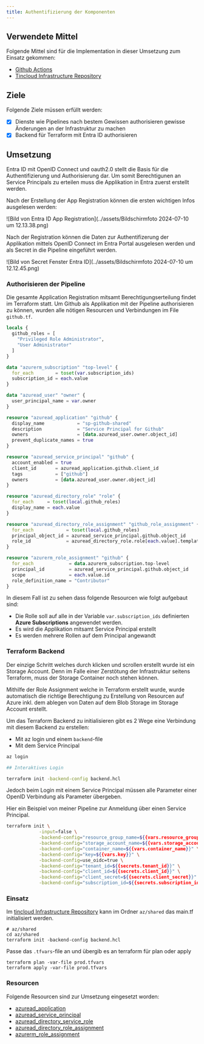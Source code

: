 ```yaml
---
title: Authentifizierung der Komponenten
---
```


## Verwendete Mittel

Folgende Mittel sind für die Implementation in dieser Umsetzung zum Einsatz gekommen:

- [Github Actions](./2vug-github-actions.md)
- [Tincloud Infrastructure Repository](https://github.com/migueltinembart/tincloud-infrastructure)

## Ziele

Folgende Ziele müssen erfüllt werden:

- [x] Dienste wie Pipelines nach bestem Gewissen authorisieren gewisse Änderungen an der Infrastruktur zu machen
- [x] Backend für Terraform mit Entra ID authorisieren

## Umsetzung

Entra ID mit OpenID Connect und oauth2.0 stellt die Basis für die Authentifizierung und Authorisierung dar. Um somit Berechtigunen an Service Principals zu erteilen muss die Applikation in Entra zuerst erstellt werden.

Nach der Erstellung der App Registration können die ersten wichtigen Infos ausgelesen werden:

![Bild von Entra ID App Registration](../assets/Bildschirmfoto 2024-07-10 um 12.13.38.png)

Nach der Registration können die Daten zur Authentifizerung der Applikation mittels OpenID Connect im Entra Portal ausgelesen werden und als Secret in die Pipeline eingeführt werden.

![Bild von Secret Fenster Entra ID](../assets/Bildschirmfoto 2024-07-10 um 12.12.45.png)

### Authorisieren der Pipeline

Die gesamte Application Registration mitsamt Berechtigungserteilung findet im Terraform statt. Um Github als Applikation mit der Pipeline authorisieren zu können, wurden alle nötigen Resourcen und Verbindungen im File `github.tf`. 

```tf
locals {
  github_roles = [
    "Privileged Role Administrator",
    "User Administrator"
  ]
}

data "azurerm_subscription" "top-level" {
  for_each        = toset(var.subscription_ids)
  subscription_id = each.value
}

data "azuread_user" "owner" {
  user_principal_name = var.owner
}

resource "azuread_application" "github" {
  display_name            = "sp-github-shared"
  description             = "Service Principal for Github"
  owners                  = [data.azuread_user.owner.object_id]
  prevent_duplicate_names = true
}

resource "azuread_service_principal" "github" {
  account_enabled = true
  client_id       = azuread_application.github.client_id
  tags            = ["github"]
  owners          = [data.azuread_user.owner.object_id]
}

resource "azuread_directory_role" "role" {
  for_each     = toset(local.github_roles)
  display_name = each.value
}

resource "azuread_directory_role_assignment" "github_role_assignment" {
  for_each            = toset(local.github_roles)
  principal_object_id = azuread_service_principal.github.object_id
  role_id             = azuread_directory_role.role[each.value].template_id
}

resource "azurerm_role_assignment" "github" {
  for_each             = data.azurerm_subscription.top-level
  principal_id         = azuread_service_principal.github.object_id
  scope                = each.value.id
  role_definition_name = "Contributor"
}
```

In diesem Fall ist zu sehen dass folgende Resourcen wie folgt aufgebaut sind:

- Die Rolle soll auf alle in der Variable `var.subscription_ids` definierten **Azure Subscriptions** angewendet werden. 
- Es wird die Applikation mitsamt Service Principal erstellt
- Es werden mehrere Rollen auf dem Principal angewandt

### Terraform Backend

Der einzige Schritt welches durch klicken und scrollen erstellt wurde ist ein Storage Account. Denn im Falle einer Zerstötung der Infrastruktur seitens Terraform, muss der Storage Container noch stehen können. 

Mithilfe der Role Assignment welche in Terraform erstellt wurde, wurde automatisch die richtige Berechtigung zu Erstellung von Resourcen auf Azure inkl. dem ablegen von Daten auf dem Blob Storage im Storage Account erstellt. 

Um das Terraform Backend zu initialisieren gibt es 2 Wege eine Verbindung mit diesem Backend zu erstellen:

- Mit az login und einem `backend`-file
- Mit dem Service Principal

```bash
az login

## Interaktives Login

terraform init -backend-config backend.hcl
```

Jedoch beim Login mit einem Service Principal müssen alle Parameter einer OpenID Verbindung als Parameter übergeben.

Hier ein Beispiel von meiner Pipeline zur Anmeldung über einen Service Principal. 

```bash
terraform init \
            -input=false \
            -backend-config="resource_group_name=${{vars.resource_group_name}}" \
            -backend-config="storage_account_name=${{vars.storage_account_name}}" \
            -backend-config="container_name=${{vars.container_name}}" \
            -backend-config="key=${{vars.key}}" \
            -backend-config=use_oidc=true \
            -backend-config="tenant_id=${{secrets.tenant_id}}" \
            -backend-config="client_id=${{secrets.client_id}}" \
            -backend-config="client_secret=${{secrets.client_secret}}" \
            -backend-config="subscription_id=${{secrets.subscription_id}}"
```

### Einsatz

Im [tincloud Infrastructure Repository](https://github.com/migueltinembart/tincloud-infrastructure) kann im Ordner `az/shared` das main.tf initialisiert werden. 

```hcl
# az/shared
cd az/shared
terraform init -backend-config backend.hcl
```

Passe das `.tfvars`-file an und übergib es an terraform für plan oder apply

```hcl
terraform plan -var-file prod.tfvars
terraform apply -var-file prod.tfvars
```

### Resourcen

Folgende Resourcen sind zur Umsetzung eingesetzt worden:

- [azuread_application](https://registry.terraform.io/providers/hashicorp/azuread/latest/docs/resources/application)
- [azuread_service_principal](https://registry.terraform.io/providers/hashicorp/azuread/latest/docs/resources/service_principal)
- [azuread_directory_service_role](https://registry.terraform.io/providers/hashicorp/azuread/latest/docs/resources/directory_role)
- [azuread_directory_role_assignment](https://registry.terraform.io/providers/hashicorp/azuread/latest/docs/resources/directory_role_assignment)
- [azurerm_role_assignment](https://registry.terraform.io/providers/hashicorp/azurerm/latest/docs/resources/role_assignment)
